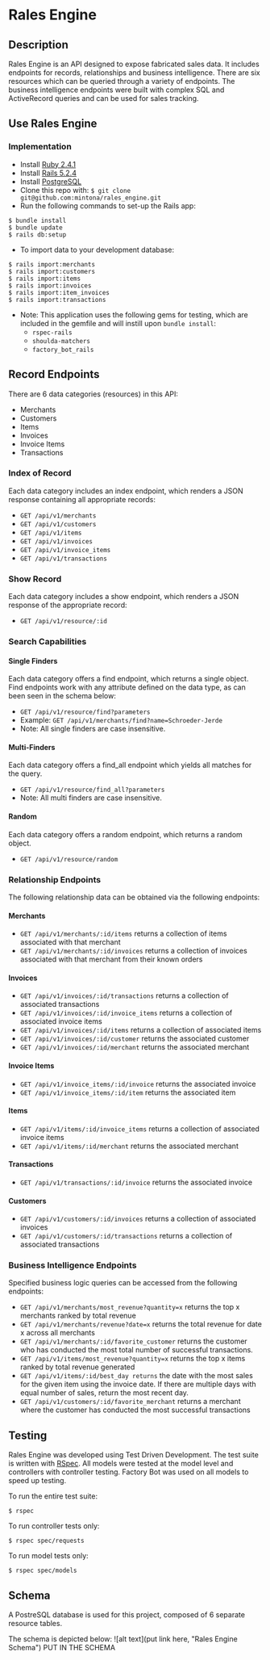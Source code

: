# Rales Engine

## Description
Rales Engine is an API designed to expose fabricated sales data. It includes endpoints for records, relationships and business intelligence. There are six resources which can be queried through a variety of endpoints. The business intelligence endpoints were built with complex SQL and ActiveRecord queries and can be used for sales tracking.

## Use Rales Engine

### Implementation
* Install [Ruby 2.4.1](https://ruby-doc.org/core-2.4.1/)
* Install [Rails 5.2.4](https://guides.rubyonrails.org/v5.2/)
* Install [PostgreSQL](https://www.postgresql.org/docs/)
* Clone this repo with: `$ git clone git@github.com:mintona/rales_engine.git`
* Run the following commands to set-up the Rails app:
```
$ bundle install
$ bundle update
$ rails db:setup
```
* To import data to your development database:
```
$ rails import:merchants
$ rails import:customers
$ rails import:items
$ rails import:invoices
$ rails import:item_invoices
$ rails import:transactions
```
* Note: This application uses the following gems for testing, which are included in the gemfile and will instill upon `bundle install`:
   * `rspec-rails`
   * `shoulda-matchers`
   * `factory_bot_rails`

## Record Endpoints
There are 6 data categories (resources) in this API:
* Merchants
* Customers
* Items
* Invoices
* Invoice Items
* Transactions

### Index of Record
Each data category includes an index endpoint, which renders a JSON response containing all appropriate records:
* `GET /api/v1/merchants`
* `GET /api/v1/customers`
* `GET /api/v1/items`
* `GET /api/v1/invoices`
* `GET /api/v1/invoice_items`
* `GET /api/v1/transactions`

### Show Record
Each data category includes a show endpoint, which renders a JSON response of the appropriate record:
* `GET /api/v1/resource/:id`

### Search Capabilities
#### Single Finders
Each data category offers a find endpoint, which returns a single object. Find endpoints work with any attribute defined on the data type, as can been seen in the schema below:
* `GET /api/v1/resource/find?parameters`
* Example: `GET /api/v1/merchants/find?name=Schroeder-Jerde`
* Note: All single finders are case insensitive.
#### Multi-Finders
Each data category offers a find_all endpoint which yields all matches for the query.
* `GET /api/v1/resource/find_all?parameters`
* Note: All multi finders are case insensitive.
#### Random
Each data category offers a random endpoint, which returns a random object.
* `GET /api/v1/resource/random`

### Relationship Endpoints
The following relationship data can be obtained via the following endpoints:
#### Merchants
* `GET /api/v1/merchants/:id/items` returns a collection of items associated with that merchant
* `GET /api/v1/merchants/:id/invoices` returns a collection of invoices associated with that merchant from their known orders

#### Invoices
* `GET /api/v1/invoices/:id/transactions` returns a collection of associated transactions
* `GET /api/v1/invoices/:id/invoice_items` returns a collection of associated invoice items
* `GET /api/v1/invoices/:id/items` returns a collection of associated items
* `GET /api/v1/invoices/:id/customer` returns the associated customer
* `GET /api/v1/invoices/:id/merchant` returns the associated merchant

#### Invoice Items
* `GET /api/v1/invoice_items/:id/invoice` returns the associated invoice
* `GET /api/v1/invoice_items/:id/item` returns the associated item

#### Items
* `GET /api/v1/items/:id/invoice_items` returns a collection of associated invoice items
* `GET /api/v1/items/:id/merchant` returns the associated merchant

#### Transactions
* `GET /api/v1/transactions/:id/invoice` returns the associated invoice

#### Customers
* `GET /api/v1/customers/:id/invoices` returns a collection of associated invoices
* `GET /api/v1/customers/:id/transactions` returns a collection of associated transactions

### Business Intelligence Endpoints
Specified business logic queries can be accessed from the following endpoints:

* `GET /api/v1/merchants/most_revenue?quantity=x` returns the top x merchants ranked by total revenue
* `GET /api/v1/merchants/revenue?date=x` returns the total revenue for date x across all merchants
* `GET /api/v1/merchants/:id/favorite_customer` returns the customer who has conducted the most total number of successful transactions.
* `GET /api/v1/items/most_revenue?quantity=x` returns the top x items ranked by total revenue generated
* `GET /api/v1/items/:id/best_day returns` the date with the most sales for the given item using the invoice date. If there are multiple days with equal number of sales, return the most recent day.
* `GET /api/v1/customers/:id/favorite_merchant` returns a merchant where the customer has conducted the most successful transactions

## Testing
Rales Engine was developed using Test Driven Development. The test suite is written with [RSpec](https://github.com/rspec/rspec). All models were tested at the model level and controllers with controller testing. Factory Bot was used on all models to speed up testing.

To run the entire test suite:

`$ rspec`

To run controller tests only:

`$ rspec spec/requests`

To run model tests only:

`$ rspec spec/models`

## Schema
A PostreSQL database is used for this project, composed of 6 separate resource tables.

The schema is depicted below:
![alt text](put link here, "Rales Engine Schema")
PUT IN THE SCHEMA
